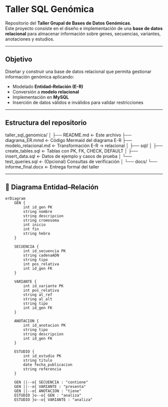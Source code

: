 # Taller SQL Genómica

Repositorio del **Taller Grupal de Bases de Datos Genómicas**.  
Este proyecto consiste en el diseño e implementación de una **base de datos relacional** para almacenar información sobre genes, secuencias, variantes, anotaciones y estudios.

---

## Objetivo

Diseñar y construir una base de datos relacional que permita gestionar información genómica aplicando:
- Modelado **Entidad–Relación (E-R)**
- Conversión a **modelo relacional**
- Implementación en **MySQL**
- Inserción de datos válidos e inválidos para validar restricciones

---

## Estructura del repositorio
taller_sql_genomica/
│
├── README.md ← Este archivo
├── diagrama_ER.mmd ← Código Mermaid del diagrama E-R
├── modelo_relacional.md ← Transformación E-R → relacional
│
├── sql/
│ ├── create_tables.sql ← Tablas con PK, FK, CHECK, DEFAULT
│ ├── insert_data.sql ← Datos de ejemplo y casos de prueba
│ └── test_queries.sql ← (Opcional) Consultas de verificación
│
└── docs/
└── informe_final.docx ← Entrega formal del taller



---

## 🧩 Diagrama Entidad–Relación

```mermaid
erDiagram
    GEN {
        int id_gen PK
        string nombre
        string descripcion
        string cromosoma
        int inicio
        int fin
        string hebra
    }

    SECUENCIA {
        int id_secuencia PK
        string cadenaADN
        string tipo
        int pos_relativa
        int id_gen FK
    }

    VARIANTE {
        int id_variante PK
        int pos_relativa
        string al_ref
        string al_alt
        string tipo
        int id_gen FK
    }

    ANOTACION {
        int id_anotacion PK
        string tipo
        string descripcion
        int id_gen FK
    }

    ESTUDIO {
        int id_estudio PK
        string titulo
        date fecha_publicacion
        string referencia
    }

    GEN ||--o{ SECUENCIA : "contiene"
    GEN ||--o{ VARIANTE : "presenta"
    GEN ||--o{ ANOTACION : "tiene"
    ESTUDIO }o--o{ GEN : "analiza"
    ESTUDIO }o--o{ VARIANTE : "analiza"



